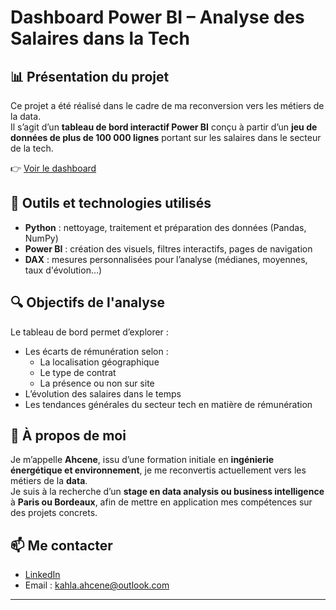 # Dashboard Power BI – Analyse des Salaires dans la Tech

## 📊 Présentation du projet

Ce projet a été réalisé dans le cadre de ma reconversion vers les métiers de la data.  
Il s’agit d’un **tableau de bord interactif Power BI** conçu à partir d’un **jeu de données de plus de 100 000 lignes** portant sur les salaires dans le secteur de la tech.

👉 [Voir le dashboard](https://github.com/ahcene33/Analyse_data_compagny/blob/main/business_case.pbix)

## 🔧 Outils et technologies utilisés

- **Python** : nettoyage, traitement et préparation des données (Pandas, NumPy)
- **Power BI** : création des visuels, filtres interactifs, pages de navigation
- **DAX** : mesures personnalisées pour l’analyse (médianes, moyennes, taux d'évolution…)

## 🔍 Objectifs de l'analyse

Le tableau de bord permet d’explorer :

- Les écarts de rémunération selon :
  - La localisation géographique
  - Le type de contrat
  - La présence ou non sur site
- L’évolution des salaires dans le temps
- Les tendances générales du secteur tech en matière de rémunération

## 💼 À propos de moi

Je m’appelle **Ahcene**, issu d’une formation initiale en **ingénierie énergétique et environnement**, je me reconvertis actuellement vers les métiers de la **data**.  
Je suis à la recherche d’un **stage en data analysis ou business intelligence** à **Paris ou Bordeaux**, afin de mettre en application mes compétences sur des projets concrets.

## 📫 Me contacter

- [LinkedIn](https://www.linkedin.com/in/ahcene-k-a0215910a/)
- Email : kahla.ahcene@outlook.com

---
